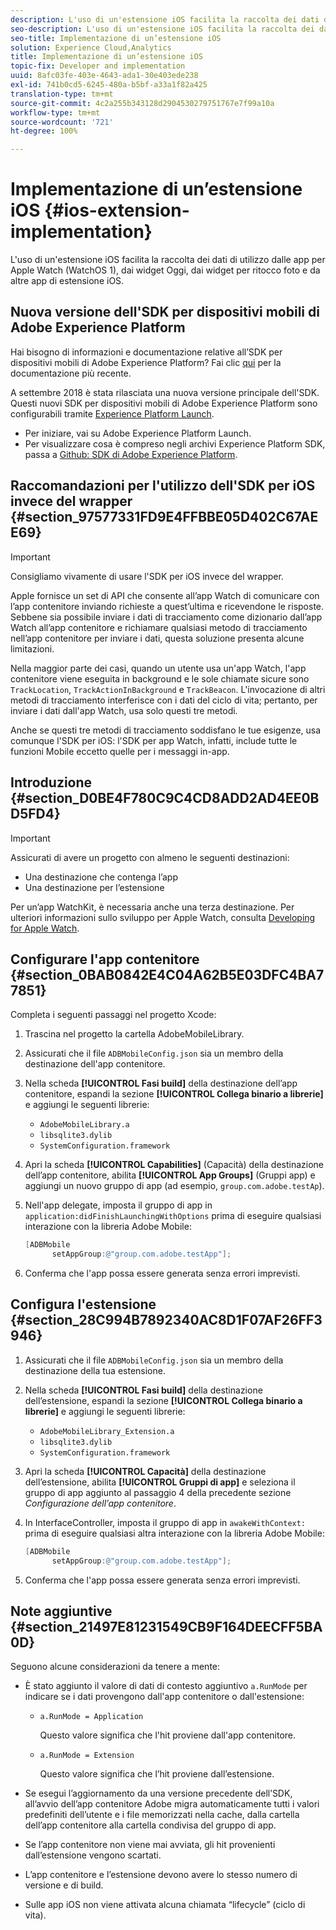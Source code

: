 ```yaml
---
description: L'uso di un'estensione iOS facilita la raccolta dei dati di utilizzo dalle app per Apple Watch (WatchOS 1), dai widget Oggi, dai widget per ritocco foto e da altre app di estensione iOS.
seo-description: L'uso di un'estensione iOS facilita la raccolta dei dati di utilizzo dalle app per Apple Watch (WatchOS 1), dai widget Oggi, dai widget per ritocco foto e da altre app di estensione iOS.
seo-title: Implementazione di un’estensione iOS
solution: Experience Cloud,Analytics
title: Implementazione di un’estensione iOS
topic-fix: Developer and implementation
uuid: 8afc03fe-403e-4643-ada1-30e403ede238
exl-id: 741b0cd5-6245-480a-b5bf-a33a1f82a425
translation-type: tm+mt
source-git-commit: 4c2a255b343128d2904530279751767e7f99a10a
workflow-type: tm+mt
source-wordcount: '721'
ht-degree: 100%

---
```


# Implementazione di un’estensione iOS {#ios-extension-implementation}

L&#39;uso di un&#39;estensione iOS facilita la raccolta dei dati di utilizzo dalle app per Apple Watch (WatchOS 1), dai widget Oggi, dai widget per ritocco foto e da altre app di estensione iOS.

## Nuova versione dell&#39;SDK per dispositivi mobili di Adobe Experience Platform

Hai bisogno di informazioni e documentazione relative all’SDK per dispositivi mobili di Adobe Experience Platform? Fai clic [qui](https://aep-sdks.gitbook.io/docs/) per la documentazione più recente.

A settembre 2018 è stata rilasciata una nuova versione principale dell&#39;SDK. Questi nuovi SDK per dispositivi mobili di Adobe Experience Platform sono configurabili tramite [Experience Platform Launch](https://www.adobe.com/it/experience-platform/launch.html).

* Per iniziare, vai su Adobe Experience Platform Launch.
* Per visualizzare cosa è compreso negli archivi Experience Platform SDK, passa a [Github: SDK di Adobe Experience Platform](https://github.com/Adobe-Marketing-Cloud/acp-sdks).

## Raccomandazioni per l&#39;utilizzo dell&#39;SDK per iOS invece del wrapper {#section_97577331FD9E4FFBBE05D402C67AEE69}

>[!IMPORTANT]
>
>Consigliamo vivamente di usare l&#39;SDK per iOS invece del wrapper.

Apple fornisce un set di API che consente all’app Watch di comunicare con l’app contenitore inviando richieste a quest’ultima e ricevendone le risposte. Sebbene sia possibile inviare i dati di tracciamento come dizionario dall’app Watch all’app contenitore e richiamare qualsiasi metodo di tracciamento nell’app contenitore per inviare i dati, questa soluzione presenta alcune limitazioni.

Nella maggior parte dei casi, quando un utente usa un&#39;app Watch, l&#39;app contenitore viene eseguita in background e le sole chiamate sicure sono `TrackLocation`, `TrackActionInBackground` e `TrackBeacon`. L&#39;invocazione di altri metodi di tracciamento interferisce con i dati del ciclo di vita; pertanto, per inviare i dati dall&#39;app Watch, usa solo questi tre metodi.

Anche se questi tre metodi di tracciamento soddisfano le tue esigenze, usa comunque l&#39;SDK per iOS: l&#39;SDK per app Watch, infatti, include tutte le funzioni Mobile eccetto quelle per i messaggi in-app.

## Introduzione {#section_D0BE4F780C9C4CD8ADD2AD4EE0BD5FD4}

>[!IMPORTANT]
>
>Assicurati di avere un progetto con almeno le seguenti destinazioni:
>
>* Una destinazione che contenga l’app
>* Una destinazione per l’estensione

>



Per un’app WatchKit, è necessaria anche una terza destinazione. Per ulteriori informazioni sullo sviluppo per Apple Watch, consulta [Developing for Apple Watch](https://developer.apple.com/library/ios/documentation/General/Conceptual/WatchKitProgrammingGuide/index.html#//apple_ref/doc/uid/TP40014969-CH8-SW1).

## Configurare l&#39;app contenitore {#section_0BAB0842E4C04A62B5E03DFC4BA77851}

Completa i seguenti passaggi nel progetto Xcode:

1. Trascina nel progetto la cartella AdobeMobileLibrary.
1. Assicurati che il file `ADBMobileConfig.json` sia un membro della destinazione dell&#39;app contenitore.
1. Nella scheda **[!UICONTROL Fasi build]** della destinazione dell’app contenitore, espandi la sezione **[!UICONTROL Collega binario a librerie]** e aggiungi le seguenti librerie:

   * `AdobeMobileLibrary.a`
   * `libsqlite3.dylib`
   * `SystemConfiguration.framework`

1. Apri la scheda **[!UICONTROL Capabilities]** (Capacità) della destinazione dell’app contenitore, abilita **[!UICONTROL App Groups]** (Gruppi app) e aggiungi un nuovo gruppo di app (ad esempio, `group.com.adobe.testAp`).

1. Nell&#39;app delegate, imposta il gruppo di app in `application:didFinishLaunchingWithOptions` prima di eseguire qualsiasi interazione con la libreria Adobe Mobile:

   ```objective-c
   [ADBMobile 
         setAppGroup:@"group.com.adobe.testApp"];
   ```

1. Conferma che l&#39;app possa essere generata senza errori imprevisti.

## Configura l&#39;estensione {#section_28C994B7892340AC8D1F07AF26FF3946}

1. Assicurati che il file `ADBMobileConfig.json` sia un membro della destinazione della tua estensione.
1. Nella scheda **[!UICONTROL Fasi build]** della destinazione dell’estensione, espandi la sezione **[!UICONTROL Collega binario a librerie]** e aggiungi le seguenti librerie:

   * `AdobeMobileLibrary_Extension.a`
   * `libsqlite3.dylib`
   * `SystemConfiguration.framework`

1. Apri la scheda **[!UICONTROL Capacità]** della destinazione dell’estensione, abilita **[!UICONTROL Gruppi di app]** e seleziona il gruppo di app aggiunto al passaggio 4 della precedente sezione *Configurazione dell’app contenitore*.

1. In InterfaceController, imposta il gruppo di app in `awakeWithContext:` prima di eseguire qualsiasi altra interazione con la libreria Adobe Mobile:

   ```objective-c
   [ADBMobile 
         setAppGroup:@"group.com.adobe.testApp"];
   ```

1. Conferma che l&#39;app possa essere generata senza errori imprevisti.

## Note aggiuntive {#section_21497E81231549CB9F164DEECFF5BA0D}

Seguono alcune considerazioni da tenere a mente:

* È stato aggiunto il valore di dati di contesto aggiuntivo `a.RunMode` per indicare se i dati provengono dall&#39;app contenitore o dall&#39;estensione:

   * `a.RunMode = Application`

      Questo valore significa che l&#39;hit proviene dall&#39;app contenitore.
   * `a.RunMode = Extension`

      Questo valore significa che l’hit proviene dall’estensione.

* Se esegui l’aggiornamento da una versione precedente dell’SDK, all’avvio dell’app contenitore Adobe migra automaticamente tutti i valori predefiniti dell’utente e i file memorizzati nella cache, dalla cartella dell’app contenitore alla cartella condivisa del gruppo di app.
* Se l’app contenitore non viene mai avviata, gli hit provenienti dall’estensione vengono scartati.
* L’app contenitore e l’estensione devono avere lo stesso numero di versione e di build.
* Sulle app iOS non viene attivata alcuna chiamata “lifecycle” (ciclo di vita).
